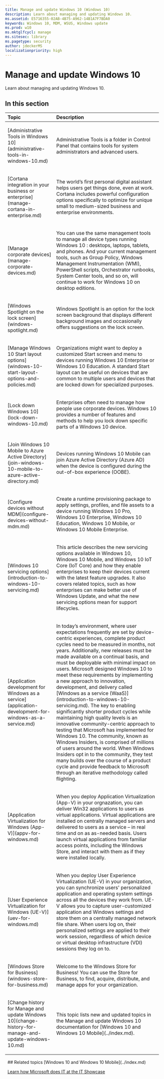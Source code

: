 ```yaml
---
title: Manage and update Windows 10 (Windows 10)
description: Learn about managing and updating Windows 10.
ms.assetid: E5716355-02AB-4B75-A962-14B1A7F7BDA0
keywords: Windows 10, MDM, WSUS, Windows update
ms.prod: w10
ms.mktglfcycl: manage
ms.sitesec: library
ms.pagetype: security
author: jdeckerMS
localizationpriority: high
---
```


# Manage and update Windows 10

Learn about managing and updating Windows 10.

## In this section

<table>
<thead>
<tr class="header">
<th align="left">Topic</th>
<th align="left">Description</th>
</tr>
</thead>
<tbody>
<tr class="even">
<td align="left"><p>[Administrative Tools in Windows 10](administrative-tools-in-windows-10.md)</p></td>
<td align="left"><p>Administrative Tools is a folder in Control Panel that contains tools for system administrators and advanced users.</p></td>
</tr>
<tr class="odd">
<td align="left"><p>[Cortana integration in your business or enterprise](manage-cortana-in-enterprise.md)</p></td>
<td align="left"><p>The world’s first personal digital assistant helps users get things done, even at work. Cortana includes powerful configuration options specifically to optimize for unique small to medium-sized business and enterprise environments.</p></td>
</tr>
<tr class="even">
<td align="left"><p>[Manage corporate devices](manage-corporate-devices.md)</p></td>
<td align="left"><p>You can use the same management tools to manage all device types running Windows 10 : desktops, laptops, tablets, and phones. And your current management tools, such as Group Policy, Windows Management Instrumentation (WMI), PowerShell scripts, Orchestrator runbooks, System Center tools, and so on, will continue to work for Windows 10 on desktop editions.</p></td>
</tr>
<tr class="odd">
<td align="left"><p>[Windows Spotlight on the lock screen](windows-spotlight.md)</p></td>
<td align="left"><p>Windows Spotlight is an option for the lock screen background that displays different background images and occasionally offers suggestions on the lock screen.</p></td>
</tr>
<tr class="even">
<td align="left"><p>[Manage Windows 10 Start layout options](windows-10-start-layout-options-and-policies.md)</p></td>
<td align="left"><p>Organizations might want to deploy a customized Start screen and menu to devices running Windows 10 Enterprise or Windows 10 Education. A standard Start layout can be useful on devices that are common to multiple users and devices that are locked down for specialized purposes.</p></td>
</tr>
<tr class="odd">
<td align="left"><p>[Lock down Windows 10](lock-down-windows-10.md)</p></td>
<td align="left"><p>Enterprises often need to manage how people use corporate devices. Windows 10 provides a number of features and methods to help you lock down specific parts of a Windows 10 device.</p></td>
</tr>
<tr class="even">
<td align="left"><p>[Join Windows 10 Mobile to Azure Active Directory](join-windows-10-mobile-to-azure-active-directory.md)</p></td>
<td align="left"><p>Devices running Windows 10 Mobile can join Azure Active Directory (Azure AD) when the device is configured during the out-of-box experience (OOBE).</p></td>
</tr>
<tr class="odd">
<td align="left"><p>[Configure devices without MDM](configure-devices-without-mdm.md)</p></td>
<td align="left"><p>Create a runtime provisioning package to apply settings, profiles, and file assets to a device running Windows 10 Pro, Windows 10 Enterprise, Windows 10 Education, Windows 10 Mobile, or Windows 10 Mobile Enterprise.</p></td>
</tr>
<tr class="even">
<td align="left"><p>[Windows 10 servicing options](introduction-to-windows-10-servicing.md)</p></td>
<td align="left"><p>This article describes the new servicing options available in Windows 10, Windows 10 Mobile, and Windows 10 IoT Core (IoT Core) and how they enable enterprises to keep their devices current with the latest feature upgrades. It also covers related topics, such as how enterprises can make better use of Windows Update, and what the new servicing options mean for support lifecycles.</p></td>
</tr>
<tr class="odd">
<td align="left"><p>[Application development for Windows as a service](application-development-for-windows-as-a-service.md)</p></td>
<td align="left"><p>In today’s environment, where user expectations frequently are set by device-centric experiences, complete product cycles need to be measured in months, not years. Additionally, new releases must be made available on a continual basis, and must be deployable with minimal impact on users. Microsoft designed Windows 10 to meet these requirements by implementing a new approach to innovation, development, and delivery called [Windows as a service (WaaS)](introduction-to-windows-10-servicing.md). The key to enabling significantly shorter product cycles while maintaining high quality levels is an innovative community-centric approach to testing that Microsoft has implemented for Windows 10. The community, known as Windows Insiders, is comprised of millions of users around the world. When Windows Insiders opt in to the community, they test many builds over the course of a product cycle and provide feedback to Microsoft through an iterative methodology called flighting.</p></td>
</tr>
<tr class="even">
<td align="left"><p>[Application Virtualization for Windows (App-V)](appv-for-windows.md)</p></td>
<td align="left"><p>When you deploy Application Virtualization (App-V) in your orgnazation, you can deliver Win32 applications to users as virtual applications. Virtual applications are installed on centrally managed servers and delivered to users as a service – in real time and on as as-needed basis. Users launch virtual applications from familiar access points, including the Windows Store, and interact with them as if they were installed locally.</p></td>
</tr>
<tr class="odd">
<td align="left"><p>[User Experience Virtualization for Windows (UE-V)](uev-for-windows.md)</p></td>
<td align="left"><p>When you deploy User Experience Virtualization (UE-V) in your organization, you can synchronize users' personalized application and operating system settings across all the devices they work from. UE-V allows you to capture user-customized application and Windows settings and store them on a centrally managed network file share. When users log on, their personalized settings are applied to their work session, regardless of which device or virtual desktop infrastructure (VDI) sessions they log on to.</p></td>
</tr>
<tr class="even">
<td align="left"><p>[Windows Store for Business](windows-store-for-business.md)</p></td>
<td align="left"><p>Welcome to the Windows Store for Business! You can use the Store for Business, to find, acquire, distribute, and manage apps for your organization.</p></td>
</tr>
<tr class="odd">
<td align="left"><p>[Change history for Manage and update Windows 10](change-history-for-manage-and-update-windows-10.md)</p></td>
<td align="left"><p>This topic lists new and updated topics in the Manage and update Windows 10 documentation for [Windows 10 and Windows 10 Mobile](../index.md).</p></td>
</tr>
</tbody>
</table>
 
## Related topics
[Windows 10 and Windows 10 Mobile](../index.md)

 
[Learn how Microsoft does IT at the IT Showcase](https://www.microsoft.com/itshowcase)

